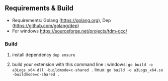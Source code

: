 ## Requirements & Build
* Requirements: Golang (https://golang.org), Dep (https://github.com/golang/dep)
* For windows https://sourceforge.net/projects/tdm-gcc/

### Build
1. install dependency `dep ensure`

2. build your extension with this command line :
windows: `go build -o a3Logs_x64.dll -buildmode=c-shared .`
linux: `go build -o a3Logs_x64.so  -buildmode=c-shared .`
